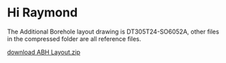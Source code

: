 # Hi Raymond

The Additional Borehole layout drawing is DT305T24-SO6052A, other files in the compressed folder are all reference files.

[download ABH Layout.zip](https://github.com/kumar305/share/raw/master/ABH%20Layout.zip)
